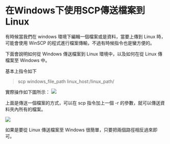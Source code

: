 # 在Windows下使用SCP傳送檔案到Linux

有時候當我們在 windows 環境下編輯一個檔案或是資料，當要上傳到 Linux 時，可能會使用 WinSCP 的程式進行檔案傳輸，不過有時候指令也是蠻方便的。

下面會說明如何從 Windows 傳送檔案到 Linux 環境中，以及如何在從 Linux 傳檔案至 Windows 中。

基本上指令如下
> scp windows_file_path linux_host:/linux_path/

實際操作如下圖所示：
![](https://BingFengHung.github.io/Articles/Linux/在Windows下使用SCP傳送檔案到Linux/images/01.png)

上面是傳送一個檔案的方式，可以在 scp 指令加上一個 -r 的參數，就可以傳送資料夾內所有的檔案。

![](https://BingFengHung.github.io/Articles/Linux/在Windows下使用SCP傳送檔案到Linux/images/02.png)

如果是要從 Linux 傳送檔案至 Windows 很簡單，只要把兩個路徑相反過來即可。
